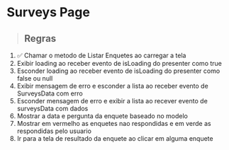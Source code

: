 # Surveys Page

> ## Regras
1. ✅ Chamar o metodo de Listar Enquetes ao carregar a tela
2. Exibir loading ao receber evento de isLoading do presenter como true
3. Esconder loading ao receber evento de isLoading do presenter como false ou null
4. Exibir mensagem de erro e esconder a lista ao receber evento de SurveysData com erro
5. Esconder mensagem de erro e exibir a lista ao recever evento de surveysData com dados
6. Mostrar a data e pergunta da enquete baseado no modelo
7. Mostrar em vermelho as enquetes nao respondidas e em verde as respondidas pelo usuario
8. Ir para a tela de resultado da enquete ao clicar em alguma enquete